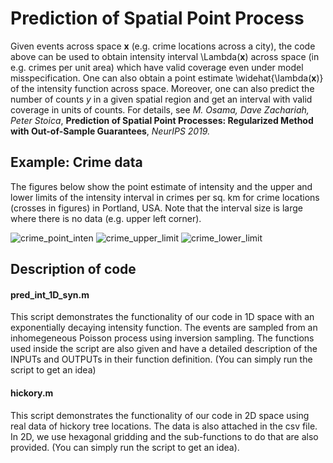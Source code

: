 # Prediction of Spatial Point Process
Given events across space **x** (e.g. crime locations across a city), the code above can be used to obtain intensity interval \Lambda(**x**) across space (in e.g. crimes per unit area) which have valid coverage even under model misspecification. One can also obtain a point estimate \widehat{\lambda(**x**)} of the intensity function across space. Moreover, one can also predict the number of counts *y* in a given spatial region and get an interval with valid coverage in units of counts.  For details, see *M. Osama, Dave Zachariah, Peter Stoica*, **Prediction of Spatial Point Processes: Regularized Method with Out-of-Sample Guarantees**, *NeurIPS 2019.*

## Example: Crime data
The figures below show the point estimate of intensity and the upper and lower limits of the intensity interval in crimes per sq. km for crime locations (crosses in figures) in Portland, USA. Note that the interval size is large where there is no data (e.g. upper left corner).

![crime_point_inten](https://user-images.githubusercontent.com/37805794/66397460-29826880-e9dc-11e9-92bc-2fbb69f652d4.png)
![crime_upper_limit](https://user-images.githubusercontent.com/37805794/66397467-2dae8600-e9dc-11e9-996e-07e38cb2eb43.png)
![crime_lower_limit](https://user-images.githubusercontent.com/37805794/66397471-30a97680-e9dc-11e9-9d8a-f75d37559489.png)


## Description of code
#### pred_int_1D_syn.m
This script demonstrates the functionality of our code in 1D space with an exponentially decaying intensity function. The events are sampled from an inhomegeneous Poisson process using inversion sampling. The functions used inside the script are also given and have a detailed description of the INPUTs and OUTPUTs in their function definition. (You can simply run the script to get an idea)

#### hickory.m
This script demonstrates the functionality of our code in 2D space using real data of hickory tree locations. The data is also attached in the csv file. In 2D, we use hexagonal gridding and the sub-functions to do that are also provided. (You can simply run the script to get an idea).

